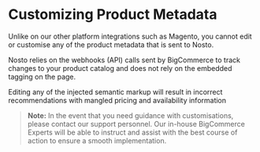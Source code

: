 # Customizing Product Metadata

Unlike on our other platform integrations such as Magento, you cannot edit or customise any of the product metadata that is sent to Nosto.

Nosto relies on the webhooks \(API\) calls sent by BigCommerce to track changes to your product catalog and does not rely on the embedded tagging on the page.

Editing any of the injected semantic markup will result in incorrect recommendations with mangled pricing and availability information

> **Note:** In the event that you need guidance with customisations, please contact our support personnel. Our in-house BigCommerce Experts will be able to instruct and assist with the best course of action to ensure a smooth implementation.

